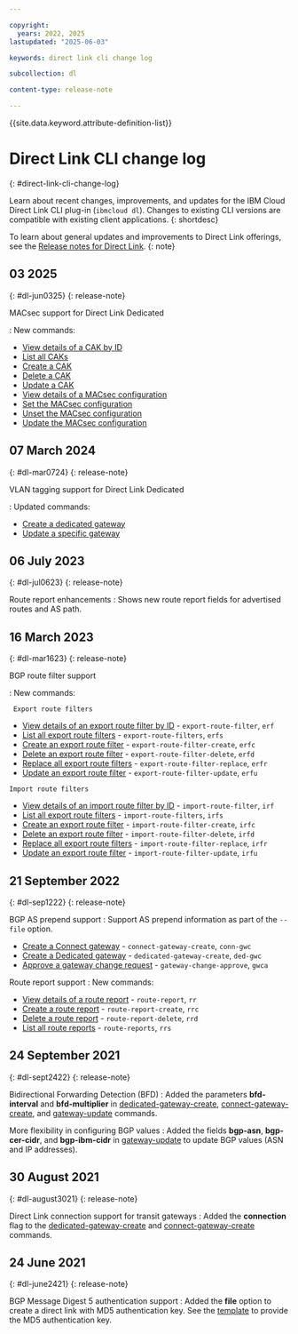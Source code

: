 ```yaml
---

copyright:
  years: 2022, 2025
lastupdated: "2025-06-03"

keywords: direct link cli change log

subcollection: dl

content-type: release-note

---
```


{{site.data.keyword.attribute-definition-list}}

# Direct Link CLI change log
{: #direct-link-cli-change-log}

Learn about recent changes, improvements, and updates for the IBM Cloud Direct Link CLI plug-in (`ibmcloud dl`). Changes to existing CLI versions are compatible with existing client applications.
{: shortdesc}

To learn about general updates and improvements to Direct Link offerings, see the [Release notes for Direct Link](/docs/dl?topic=dl-direct-link-release-notes).
{: note}

## 03 2025
{: #dl-jun0325}
{: release-note}

MACsec support for Direct Link Dedicated

:    New commands:

   * [View details of a CAK by ID](/docs/dl?topic=dl-dl-cli#cak)
   * [List all CAKs](/docs/dl?topic=dl-dl-cli#caks)
   * [Create a CAK](/docs/dl?topic=dl-dl-cli#cak-create)
   * [Delete a CAK](/docs/dl?topic=dl-dl-cli#cak-delete)
   * [Update a CAK](/docs/dl?topic=dl-dl-cli#cak-update)
   * [View details of a MACsec configuration](/docs/dl?topic=dl-dl-cli#macsec)
   * [Set the MACsec configuration](/docs/dl?topic=dl-dl-cli#macsec-set)
   * [Unset the MACsec configuration](/docs/dl?topic=dl-dl-cli#macsec-unset)
   * [Update the MACsec configuration](/docs/dl?topic=dl-dl-cli#macsec-update) 

## 07 March 2024
{: #dl-mar0724}
{: release-note}

VLAN tagging support for Direct Link Dedicated

:    Updated commands:

   * [Create a dedicated gateway](/docs/dl?topic=dl-dl-cli#create-dedicated-gateway)
   * [Update a specific gateway](/docs/dl?topic=dl-dl-cli#update-gateway)

## 06 July 2023
{: #dl-jul0623}
{: release-note}

Route report enhancements
:    Shows new route report fields for advertised routes and AS path.

## 16 March 2023
{: #dl-mar1623}
{: release-note}

BGP route filter support

:    New commands:

     Export route filters

   * [View details of an export route filter by ID](/docs/dl?topic=dl-dl-cli#export-route-filter) - `export-route-filter`, `erf`
   * [List all export route filters](/docs/dl?topic=dl-dl-cli#export-route-filters) - `export-route-filters`, `erfs`
   * [Create an export route filter](/docs/dl?topic=dl-dl-cli#export-route-filter-create) - `export-route-filter-create`, `erfc`
   * [Delete an export route filter](/docs/dl?topic=dl-dl-cli#export-route-filter-delete) - `export-route-filter-delete`, `erfd`
   * [Replace all export route filters](/docs/dl?topic=dl-dl-cli#export-route-filter-replace) - `export-route-filter-replace`, `erfr`
   * [Update an export route filter](/docs/dl?topic=dl-dl-cli#export-route-filter-update) - `export-route-filter-update`, `erfu`

    Import route filters

   * [View details of an import route filter by ID](/docs/dl?topic=dl-dl-cli#import-route-filter) - `import-route-filter`, `irf`
   * [List all export route filters](/docs/dl?topic=dl-dl-cli#import-route-filters) - `import-route-filters`, `irfs`
   * [Create an export route filter](/docs/dl?topic=dl-dl-cli#import-route-filter-create) - `import-route-filter-create`, `irfc`
   * [Delete an export route filter](/docs/dl?topic=dl-dl-cli#import-route-filter-delete) - `import-route-filter-delete`, `irfd`
   * [Replace all export route filters](/docs/dl?topic=dl-dl-cli#import-route-filter-replace) - `import-route-filter-replace`, `irfr`
   * [Update an export route filter](/docs/dl?topic=dl-dl-cli#import-route-filter-update) - `import-route-filter-update`, `irfu`

## 21 September 2022
{: #dl-sep1222}
{: release-note}

BGP AS prepend support
:    Support AS prepend information as part of the `--file` option.

   * [Create a Connect gateway](/docs/dl?topic=dl-dl-cli#create-connect-gateway) - `connect-gateway-create`, `conn-gwc`
   * [Create a Dedicated gateway](/docs/dl?topic=dl-dl-cli#create-dedicated-gateway) - `dedicated-gateway-create`, `ded-gwc`
   * [Approve a gateway change request](/docs/dl?topic=dl-dl-cli#gateway-change-approve-cmd) - `gateway-change-approve`, `gwca`

Route report support
:    New commands:

   * [View details of a route report](/docs/dl?topic=dl-dl-cli#route-report-view) - `route-report`, `rr`
   * [Create a route report](/docs/dl?topic=dl-dl-cli#route-report-create-view) - `route-report-create`, `rrc`
   * [Delete a route report](/docs/dl?topic=dl-dl-cli#route-report-delete-view) - `route-report-delete`, `rrd`
   * [List all route reports](/docs/dl?topic=dl-dl-cli#route-report-list-view) - `route-reports`, `rrs`

## 24 September 2021
{: #dl-sept2422}
{: release-note}

Bidirectional Forwarding Detection (BFD)
:    Added the parameters **bfd-interval** and **bfd-multiplier** in [dedicated-gateway-create](/docs/dl?topic=dl-dl-cli#create-dedicated-gateway), [connect-gateway-create](/docs/dl?topic=dl-dl-cli#create-connect-gateway), and [gateway-update](/docs/dl?topic=dl-dl-cli#update-gateway) commands.

More flexibility in configuring BGP values
:    Added the fields **bgp-asn**, **bgp-cer-cidr**, and **bgp-ibm-cidr** in [gateway-update](/docs/dl?topic=dl-dl-cli#update-gateway) to update BGP values (ASN and IP addresses).

## 30 August 2021
{: #dl-august3021}
{: release-note}

Direct Link connection support for transit gateways
:    Added the **connection** flag to the [dedicated-gateway-create](/docs/dl?topic=dl-dl-cli#create-dedicated-gateway) and [connect-gateway-create](/docs/dl?topic=dl-dl-cli#create-connect-gateway) commands.

## 24 June 2021
{: #dl-june2421}
{: release-note}

BGP Message Digest 5 authentication support
:    Added the **file** option to create a direct link with MD5 authentication key. See the [template](/apidocs/direct_link#create-gateway) to provide the MD5 authentication key.
